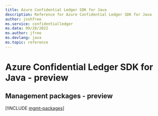 ```yaml
---
title: Azure Confidential Ledger SDK for Java
description: Reference for Azure Confidential Ledger SDK for Java
author: joshfree
ms.service: confidentialledger
ms.data: 09/28/2022
ms.author: jfree
ms.devlang: java
ms.topic: reference
---
```

# Azure Confidential Ledger SDK for Java - preview

## Management packages - preview
[!INCLUDE [mgmt-packages](confidential-ledger-mgmt-index.md)]